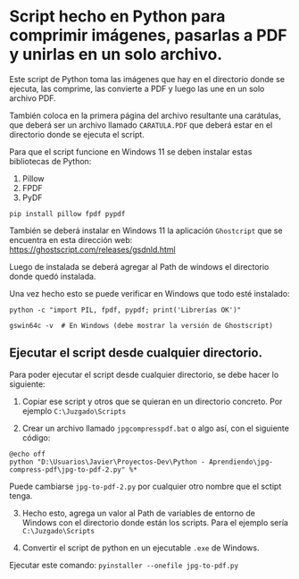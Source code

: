 # Script hecho en Python para comprimir imágenes, pasarlas a PDF y unirlas en un solo archivo.

Este script de Python toma las imágenes que hay en el directorio donde se ejecuta, las comprime, las convierte a PDF y luego las une en un solo archivo PDF.

También coloca en la primera página del archivo resultante una carátulas, que deberá ser un archivo llamado ```CARATULA.PDF``` que deberá estar en el directorio donde se ejecuta el script.

Para que el script funcione en Windows 11 se deben instalar estas bibliotecas de Python:

1. Pillow
2. FPDF
3. PyDF

```
pip install pillow fpdf pypdf

```

También se deberá instalar en Windows 11 la aplicación ```Ghostcript``` que se encuentra en esta dirección web: https://ghostscript.com/releases/gsdnld.html

Luego de instalada se deberá agregar al Path de windows el directorio donde quedó instalada.

Una vez hecho esto se puede verificar en Windows que todo esté instalado:

```
python -c "import PIL, fpdf, pypdf; print('Librerías OK')"

gswin64c -v  # En Windows (debe mostrar la versión de Ghostscript)

```

## Ejecutar el script desde cualquier directorio.

Para poder ejecutar el script desde cualquier directorio, se debe hacer lo siguiente:

1. Copiar ese script y otros que se quieran en un directorio concreto. Por ejemplo ```C:\Juzgado\Scripts```

2. Crear un archivo llamado ```jpgcompresspdf.bat``` o algo así, con el siguiente código:

```
@echo off
python "D:\Usuarios\Javier\Proyectos-Dev\Python - Aprendiendo\jpg-compress-pdf\jpg-to-pdf-2.py" %*

```

Puede cambiarse ```jpg-to-pdf-2.py``` por cualquier otro nombre que el sctipt tenga.

3. Hecho esto, agrega un valor al Path de variables de entorno de Windows con el directorio donde están los scripts. Para el ejemplo sería ```C:\Juzgado\Scripts```

4. Convertir el script de python en un ejecutable ```.exe``` de Windows.

Ejecutar este comando: ```pyinstaller --onefile jpg-to-pdf.py```



